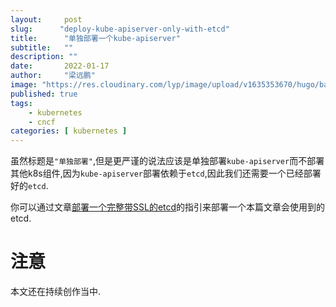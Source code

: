 ```yaml
---
layout:     post 
slug:      "deploy-kube-apiserver-only-with-etcd"
title:      "单独部署一个kube-apiserver"
subtitle:   ""
description: ""
date:       2022-01-17
author:     "梁远鹏"
image: "https://res.cloudinary.com/lyp/image/upload/v1635353670/hugo/banner/pexels-helena-lopes-2253275.jpg"
published: true
tags:
    - kubernetes 
    - cncf
categories: [ kubernetes ]
---
```

 
虽然标题是`"单独部署"`,但是更严谨的说法应该是单独部署`kube-apiserver`而不部署其他k8s组件,因为`kube-apiserver`部署依赖于`etcd`,因此我们还需要一个已经部署好的`etcd`.  

你可以通过文章[部署一个完整带SSL的etcd](https://liangyuanpeng.com/post/function-cncf/deploy-full-ssl-etcd)的指引来部署一个本篇文章会使用到的etcd.

# 注意 

本文还在持续创作当中.
